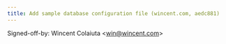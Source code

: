 ```yaml
---
title: Add sample database configuration file (wincent.com, aedc881)
---
```


Signed-off-by: Wincent Colaiuta &lt;win@wincent.com&gt;
